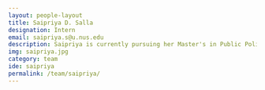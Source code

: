 ```yaml
---
layout: people-layout
title: Saipriya D. Salla
designation: Intern
email: saipriya.s@u.nus.edu
description: Saipriya is currently pursuing her Master's in Public Policy from Lee Kuan Yew School of Public Policy in Singapore. At LKY, she assists her institution in the capacity of a Graduate Teaching Assistant and occasionally pens articles for the school's alumni newsletter. Prior to her graduate degree, she was working in the education sector, as a Government Relations Associate with Teach for India. She has completed her Bachelors of Technology in Electronics and Instrumentation from SRM University in Chennai, before foraying into the social and policy sphere.
img: saipriya.jpg
category: team
ide: saipriya
permalink: /team/saipriya/
---
```

